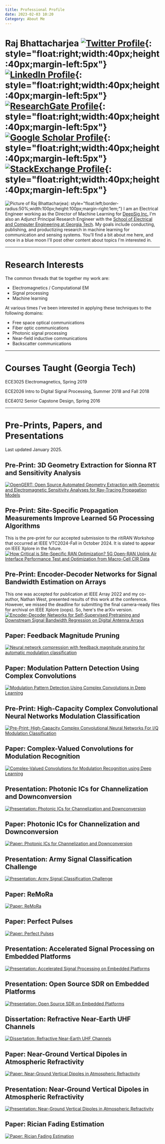 ```yaml
---
title: Professional Profile
date: 2023-02-03 10:20
Category: About Me
---
```

# Raj Bhattacharjea [![Twitter Profile](images/socials_twitter.png)](https://twitter.com/rajb245){: style="float:right;width:40px;height:40px;margin-left:5px"} [![LinkedIn Profile](images/socials_linkedin.png)](https://www.linkedin.com/in/raj-bhattacharjea/){: style="float:right;width:40px;height:40px;margin-left:5px"} [![ResearchGate Profile](images/socials_researchgate.png)](https://www.researchgate.net/profile/Raj_Bhattacharjea){: style="float:right;width:40px;height:40px;margin-left:5px"} [![Google Scholar Profile](images/socials_googlescholar.svg)](https://scholar.google.com/citations?user=kDQoTnUAAAAJ&hl=en){: style="float:right;width:40px;height:40px;margin-left:5px"} [![StackExchange Profile](images/socials_stackexchange.png)](https://stackexchange.com/users/1648435/rajb245?tab=accounts){: style="float:right;width:40px;height:40px;margin-left:5px"}
<!-- :simple-googlescholar::fontawesome-brands-researchgate::fontawesome-brands-linkedin::fontawesome-brands-square-twitter: -->
<!-- ![Picture of Raj Bhattacharjea](images/RajBhattacharjea_Nov2015_square_200px.png){: style="float:left;border-radius:50%;padding-right:10px;width:100px;height:100px"} -->
![Picture of Raj Bhattacharjea](images/headshot_2024_200px.JPG){: style="float:left;border-radius:50%;width:100px;height:100px;margin-right:1em;"}
I am an Electrical Engineer working as the Director of Machine Learning
for [DeepSig Inc.](https://www.deepsig.ai/) I'm also an Adjunct Principal Research Engineer with the
[School of Electrical and Computer Engineering at Georgia Tech](https://ece.gatech.edu/).
My goals include conducting, publishing, and productizing research in machine learning 
for communication and sensing systems. You'll find a bit about me here, and once in a blue moon I'll
post other content about topics I'm interested in.
________________________________________________________________________________
# Research Interests
The common threads that tie together my work are:

* Electromagnetics / Computational EM
* Signal processing
* Machine learning

At various times I've been interested in applying these techniques to the following domains:

* Free space optical communications
* Fiber optic communications
* Photonic signal processing
* Near-field inductive communications
* Backscatter communications
________________________________________________________________________________
# Courses Taught (Georgia Tech)
ECE3025 Electromagnetics, Spring 2019

ECE2026 Intro to Digital Signal Processing, Summer 2018 and Fall 2018

ECE4012 Senior Capstone Design, Spring 2016
________________________________________________________________________________
# Pre-Prints, Papers, and Presentations
Last updated January 2025.
## Pre-Print: 3D Geometry Extraction for Sionna RT and Sensitivity Analysis
[![OpenGERT: Open Source Automated Geometry Extraction with Geometric and Electromagnetic Sensitivity Analyses for Ray-Tracing Propagation Models](images/openGERT.png)](https://www.arxiv.org/abs/2501.06945)
## Pre-Print: Site-Specific Propagation Measurements Improve Learned 5G Processing Algorithms
This is the pre-print for our accepted submission to the ritiRAN Workshop that occurred at IEEE VTC2024-Fall in October 2024. It is slated to  appear on IEEE Xplore in the future.
[![How Critical is Site-Specific RAN Optimization? 5G Open-RAN Uplink Air Interface Performance Test and Optimization from Macro-Cell CIR Data](images/ritiran.png)](https://arxiv.org/abs/2410.19565)
## Pre-Print: Encoder-Decoder Networks for Signal Bandwidth Estimation on Arrays
This one was accepted for publication at IEEE Array 2022 and my co-author, Nathan West, presented results of this work at the conference.
However, we missed the deadline for submitting the final camera-ready files for archival on IEEE Xplore (oops). So, here's the arXiv version.
[![Encoder-Decoder Networks for Self-Supervised Pretraining and Downstream Signal Bandwidth Regression on Digital Antenna Arrays](images/array_2022.png)](https://arxiv.org/abs/2307.03327)
## Paper: Feedback Magnitude Pruning
[![Neural network compression with feedback magnitude pruning for automatic modulation classification](images/itu_challenge.png)](https://www.itu.int/pub/S-JNL-VOL3.ISSUE2-2022-A14)
## Paper: Modulation Pattern Detection Using Complex Convolutions
[![Modulation Pattern Detection Using Complex Convolutions in Deep Learning](images/mod_pattern_detection.png)](https://ieeexplore.ieee.org/abstract/document/9412382)
## Pre-Print: High-Capacity Complex Convolutional Neural Networks Modulation Classification
[![Pre-Print: High-Capacity Complex Convolutional Neural Networks For I/Q Modulation Classification](images/high_capacity_complex_conv_modrec.png)](https://arxiv.org/abs/2010.10717)
## Paper: Complex-Valued Convolutions for Modulation Recognition
[![Complex-Valued Convolutions for Modulation Recognition using Deep Learning](images/complex_conv_modrec.png)](https://ieeexplore.ieee.org/abstract/document/9145469)
## Presentation: Photonic ICs for Channelization and Downconversion
[![Presentation: Photonic ICs for Channelization and Downconversion](images/photonic_ics_pres.png)](https://www.osti.gov/biblio/1643122)
## Paper: Photonic ICs for Channelization and Downconversion
[![Paper: Photonic ICs for Channelization and Downconversion](images/photonic_ics.png)](https://ieeexplore.ieee.org/abstract/document/8908217)
## Presentation: Army Signal Classification Challenge
[![Presentation: Army Signal Classification Challenge](images/ascc_final.png)](https://www.gnuradio.org/grcon/grcon18/presentations/RadioML_Redux_GTRI_Efforts_on_the_Army_Signal_Classification_Challenge/)
## Paper: ReMoRa
[![Paper: ReMoRa](images/remora.png)](https://ieeexplore.ieee.org/document/8046154)
## Paper: Perfect Pulses
[![Paper: Perfect Pulses](images/pp.png)](https://ieeexplore.ieee.org/document/7945580)
## Presentation: Accelerated Signal Processing on Embedded Platforms
[![Presentation: Accelerated Signal Processing on Embedded Platforms](images/GRCon_2016_final.png)](https://youtu.be/NK4BaqBuzbk)
## Presentation: Open Source SDR on Embedded Platforms
[![Presentation: Open Source SDR on Embedded Platforms](images/SDR_Receiver_and_Transmitter.png)](https://www.researchgate.net/publication/304346578_Open-Source_SDR_on_Embedded_Platforms)
## Dissertation: Refractive Near-Earth UHF Channels
[![Dissertation: Refractive Near-Earth UHF Channels](images/dissertation.png)](https://smartech.gatech.edu/handle/1853/53002)
## Paper: Near-Ground Vertical Dipoles in Atmospheric Refractivity
[![Paper: Near-Ground Vertical Dipoles in Atmospheric Refractivity](images/stackup.png)](1P_11_0320.pdf)
## Presentation: Near-Ground Vertical Dipoles in Atmospheric Refractivity
[![Presentation: Near-Ground Vertical Dipoles in Atmospheric Refractivity](images/dipole_comparison.png)](Bhattacharjea_Presentation_PIERS2013_Stockholm.pdf)
## Paper: Rician Fading Estimation
[![Paper: Rician Fading Estimation](images/alpha_beta.png)](https://ieeexplore.ieee.org/document/6327312)
